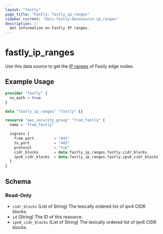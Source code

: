 ```yaml
---
layout: "fastly"
page_title: "Fastly: fastly_ip_ranges"
sidebar_current: "docs-fastly-datasource-ip_ranges"
description: |-
  Get information on Fastly IP ranges.
---
```


# fastly_ip_ranges

Use this data source to get the [IP ranges][1] of Fastly edge nodes.

## Example Usage

```terraform
provider "fastly" {
  no_auth = true
}

data "fastly_ip_ranges" "fastly" {}

resource "aws_security_group" "from_fastly" {
  name = "from_fastly"

  ingress {
    from_port         = "443"
    to_port           = "443"
    protocol          = "tcp"
    cidr_blocks       = data.fastly_ip_ranges.fastly.cidr_blocks
    ipv6_cidr_blocks  = data.fastly_ip_ranges.fastly.ipv6_cidr_blocks
  }
}
```

[1]: https://docs.fastly.com/guides/securing-communications/accessing-fastlys-ip-ranges

<!-- schema generated by tfplugindocs -->
## Schema

### Read-Only

- `cidr_blocks` (List of String) The lexically ordered list of ipv4 CIDR blocks.
- `id` (String) The ID of this resource.
- `ipv6_cidr_blocks` (List of String) The lexically ordered list of ipv6 CIDR blocks.